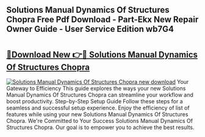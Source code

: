 ## Solutions Manual Dynamics Of Structures Chopra Free Pdf Download - Part-Ekx New Repair Owner Guide - User Service Edition wb7G4

# <h2><a href="http://bc5267.oget.top/?id=Solutions+Manual+Dynamics+Of+Structures+Chopra">🔗Download New 👉🔴 Solutions Manual Dynamics Of Structures Chopra</a></h2>

[![Solutions Manual Dynamics Of Structures Chopra new download](https://i.imgur.com/5g1atiW.png)](http://bc5267.oget.top/?id=Solutions+Manual+Dynamics+Of+Structures+Chopra)
Your Gateway to Efficiency This guide explores the ways your new Solutions Manual Dynamics Of Structures Chopra can streamline your workflow and boost productivity. Step-by-Step Setup Guide Follow these steps for a seamless and successful setup experience. Enjoy the efficiency of list of features while using your new Solutions Manual Dynamics Of Structures Chopra. We're Committed to Your Success Solutions Manual Dynamics Of Structures Chopra. Our goal is to empower you to achieve the best results.
